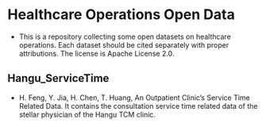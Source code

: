 # Healthcare Operations Open Data
* This is a repository collecting some open datasets on healthcare operations. Each dataset should be cited separately with proper attributions. The license is Apache License 2.0.

## Hangu_ServiceTime
* H. Feng, Y. Jia, H. Chen, T. Huang, An Outpatient Clinic’s Service Time Related Data. It contains the consultation service time related data of the stellar physician of the Hangu TCM clinic. 
